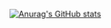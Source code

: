 [![Anurag's GitHub stats](https://github-readme-stats.vercel.app/api?username=noteternal&theme=chartreuse-dark&show_icons=true&show_owner=false)](https://github.com/anuraghazra/github-readme-stats)
